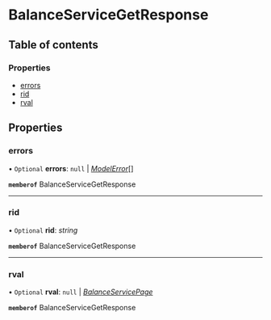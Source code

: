 # BalanceServiceGetResponse


## Table of contents

### Properties

- [errors](balanceservicegetresponse.md#errors)
- [rid](balanceservicegetresponse.md#rid)
- [rval](balanceservicegetresponse.md#rval)

## Properties

### errors

• `Optional` **errors**: ``null`` \| [*ModelError*](modelerror.md)[]

**`memberof`** BalanceServiceGetResponse

___

### rid

• `Optional` **rid**: *string*

**`memberof`** BalanceServiceGetResponse

___

### rval

• `Optional` **rval**: ``null`` \| [*BalanceServicePage*](balanceservicepage.md)

**`memberof`** BalanceServiceGetResponse
